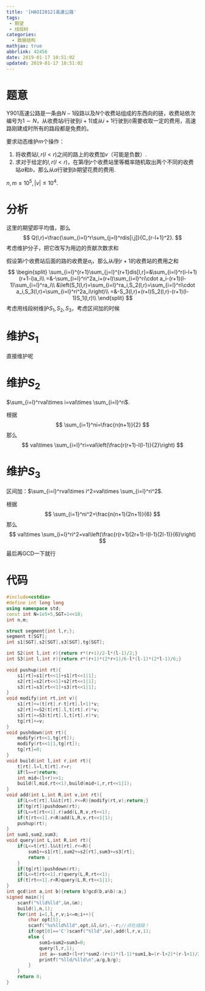```yaml
---
title: '[HAOI2012]高速公路'
tags:
 - 期望
 - 线段树
categories:
  - 数据结构
mathjax: true
abbrlink: 42456
date: 2019-01-17 10:51:02
updated: 2019-01-17 10:51:02
---
```


# 题意

Y901高速公路是一条由$N-1$段路以及$N$个收费站组成的东西向的链，收费站依次编号为$1\sim N$，从收费站$i$行驶到$i+1$(或从$i+1$行驶到$i$)需要收取一定的费用，高速路刚建成时所有的路段都是免费的。

要求动态维护$m$个操作：

1. 将收费站$l,r(l<r)$之间的路上的收费加$v$（可能是负数）.
2. 求对于给定的$l,r(l<r)$，在第$l$到$r$个收费站里等概率随机取出两个不同的收费站$a$和$b$，那么从$a$行驶到$b$期望花费的费用. 

$n,m\leq 10^5,|v|\leq 10^4$.

<!--more-->

# 分析

这里的期望即平均值，那么
$$
Q(l,r)=\frac{\sum_{i=l}^r\sum_{j=l}^rdis[i,j]}{C_{r-l+1}^2}.
$$
考虑维护分子，把它改写为用边的贡献次数求和

假设第$i$个收费站后面的路的收费是$a_i$，那么从$l$到$r+1$的收费站的费用之和
$$
\begin{split}
\sum_{i=l}^{r+1}\sum_{j=l}^{r+1}dis[l,r]=&\sum_{i=l}^r(i-l+1)(r+1-i)a_i\\
=&-\sum_{i=l}^ri^2a_i+(r+l)\sum_{i=l}^ri\cdot a_i-(r+1)(l-1)\sum_{i=l}^ra_i\\
&\left(S_1(l,r)=\sum_{i=l}^ra_i,S_2(l,r)=\sum_{i=l}^ri\cdot a_i,S_3(l,r)=\sum_{i=l}^ri^2a_i\right)\\
=&-S_3(l,r)+(r+l)S_2(l,r)-(r+1)(l-1)S_1(l,r)\\
\end{split}
$$
考虑用线段树维护$S_1,S_2,S_3$，考虑区间加的时候

# 维护$S_1$

直接维护呢

# 维护$S_2$

$\sum_{i=l}^rval\times i=val\times \sum_{i=l}^ri$.

根据
$$
\sum_{i=1}^ni=\frac{n(n+1)}{2}
$$
那么
$$
val\times \sum_{i=l}^ri=val\left(\frac{r(r+1)-l(l-1)}{2}\right)
$$

# 维护$S_3$

区间加：$\sum_{i=l}^rval\times i^2=val\times \sum_{i=l}^ri^2$.

根据
$$
\sum_{i=1}^ni^2=\frac{n(n+1)(2n+1)}{6}
$$
那么
$$
val\times \sum_{i=l}^ri^2=val\left(\frac{r(r+1)(2r+1)-l(l-1)(2l-1)}{6}\right)
$$


最后再GCD一下就行

# 代码

```cpp
#include<cstdio>
#define int long long
using namespace std;
const int N=1e5+5,SGT=1<<18;
int n,m;

struct segment{int l,r;};
segment t[SGT];
int s1[SGT],s2[SGT],s3[SGT],tg[SGT];

int S2(int l,int r){return r*(r+1)/2-l*(l-1)/2;}
int S3(int l,int r){return r*(r+1)*(2*r+1)/6-l*(l-1)*(2*l-1)/6;}

void pushup(int rt){
	s1[rt]=s1[rt<<1]+s1[rt<<1|1];
	s2[rt]=s2[rt<<1]+s2[rt<<1|1];
	s3[rt]=s3[rt<<1]+s3[rt<<1|1];
}
void modify(int rt,int v){
	s1[rt]+=(t[rt].r-t[rt].l+1)*v;
	s2[rt]+=S2(t[rt].l,t[rt].r)*v;
	s3[rt]+=S3(t[rt].l,t[rt].r)*v;
	tg[rt]+=v;
}
void pushdown(int rt){
	modify(rt<<1,tg[rt]);
	modify(rt<<1|1,tg[rt]);
	tg[rt]=0;
}
void build(int l,int r,int rt){
	t[rt].l=l,t[rt].r=r;
	if(l==r)return;
	int mid=(l+r)>>1;
	build(l,mid,rt<<1),build(mid+1,r,rt<<1|1);
}
void add(int L,int R,int v,int rt){
	if(L<=t[rt].l&&t[rt].r<=R){modify(rt,v);return;}
	if(tg[rt])pushdown(rt);
	if(L<=t[rt<<1].r)add(L,R,v,rt<<1);
	if(t[rt<<1].r<R)add(L,R,v,rt<<1|1);
	pushup(rt);
}
int sum1,sum2,sum3;
void query(int L,int R,int rt){
	if(L<=t[rt].l&&t[rt].r<=R){
		sum1+=s1[rt],sum2+=s2[rt],sum3+=s3[rt];
		return ;
	}
	if(tg[rt])pushdown(rt);
	if(L<=t[rt<<1].r)query(L,R,rt<<1);
	if(t[rt<<1].r<R)query(L,R,rt<<1|1);
}
int gcd(int a,int b){return b?gcd(b,a%b):a;}
signed main(){
	scanf("%lld%lld",&n,&m);
	build(1,n,1);
	for(int i=1,l,r,v;i<=m;i++){
		char opt[5];
		scanf("%s%lld%lld",opt,&l,&r),--r;//点化线段！
		if(opt[0]=='C')scanf("%lld",&v),add(l,r,v,1);
		else {
			sum1=sum2=sum3=0;
			query(l,r,1);
			int a=-sum3+(l+r)*sum2-(r+1)*(l-1)*sum1,b=(r-l+2)*(r-l+1)/2,g=gcd(a,b);
			printf("%lld/%lld\n",a/g,b/g);
		}
	}
	return 0;
}
```

